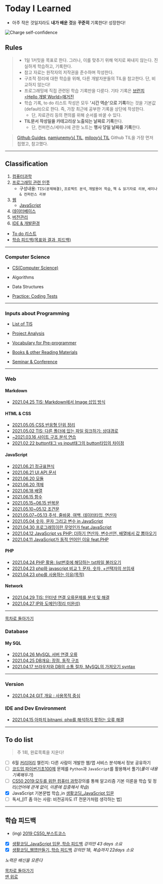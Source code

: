 # Today I Learned

* 아주 작은 것일지라도 **내가 배운 것**을 **꾸준히** 기록한다! 성장한다!

![Charge self-confidence](https://media.giphy.com/media/E72zBwfDfxRwLu5vbB/giphy.gif)

## Rules

> * 1일 1커밋을 목표로 한다. 그러나, 이를 맞추기 위해 억지로 짜내지 않는다. 진실하게 학습하고, 기록한다.
> * 참고 자료는 원작자의 저작권을 준수하며 작성한다. <!--(내용 언급이 아닌 링크 작성은 가능한것인지? 알아볼 것)-->
> * 구조적 정리에 대한 학습을 위해, 다른 개발자분들의 TIL을 참고한다. 단, 비교하지 않는다!
> * 프로그래밍에 직접 관련된 학습 기록만을 다룬다. 기타 기록은 [브런치 <Hello 개발 World>매거진](https://brunch.co.kr/magazine/this)
> * 학습 기록, to do 리스트 작성은 모두 **'시간 역순'으로 기록**하는 것을 기본값(default)으로 한다. 즉, 가장 최근에 공부한 기록을 상단에 작성한다.
>   * 단, 자료관리 등의 편의를 위해 순서를 바꿀 수 있다.
> * **TIL문서 작성일을 카테고리상 노출되는 날짜로 기록**한다.
>   * 단, 컨퍼런스/세미나에 관한 노트는 **행사 당일 날짜를 기록**한다.

> [Github Guides](https://guides.github.com/features/mastering-markdown/),
> [namjunemy님 TIL](https://github.com/namjunemy/TIL#readme),
> [milooy님 TIL](https://github.com/milooy/TIL) Github TIL을 가장 먼저 접했고, 참고했다.
----

## Classification

1. [컴퓨터과학](#computer-science)
2. [프로그래밍 관련 인풋](#inputs-about-programming)
    * 구성내용: `TIS(문제해결)`, `프로젝트 분석`, `개발용어 학습`, `책 & 읽기자료 리뷰`, `세미나 & 컨퍼런스 리뷰`
3. [웹](#web)
    * [JavaScript](#javascript)
4. [데이터베이스](#database)
5. [버전관리](#version)
6. [IDE & 개발환경](#ide-and-dev-environment)
* [To do 리스트](#to-do-list)
* [학습 피드백(목표와 결과, 피드백)](#학습-피드백)

----
<!--TIS 또는 트러블슈팅 카테고리 만들기_트러블슈팅 내용을 각 학습노트에 적더라도, 해결한 문제의 제목과 해결방식을 요약해서 따로 정리해두는 리스트 필요! 이 카테고리가 바로 그 리스트! / 학습내용과 트러블슈팅을 따로 구분하여, 후에 참고하기 편리하게 하기 위해서다.-->
### Computer Science

* [CS(Computer Science)](https://github.com/ShinAhYoung21/TIL/blob/main/CS50/CS50_0.md)

* Algorithms

* Data Structures

* [Practice: Coding Tests](https://github.com/ShinAhYoung21/TIL/blob/main/category_list/codingtest.md)
----
### Inputs about Programming

* [List of TIS](https://github.com/ShinAhYoung21/TIL/blob/main/category_list/tisList.md)

* [Project Analysis](https://github.com/ShinAhYoung21/TIL/blob/main/pjt_analysis/pjt_0_careerly.md)

* [Vocabulary for Pre-programmer](https://github.com/ShinAhYoung21/TIL/blob/main/category_list/voca.md)

* [Books & other Reading Materials](https://github.com/ShinAhYoung21/TIL/blob/main/category_list/readings.md)

* [Seminar & Conference](https://github.com/ShinAhYoung21/TIL/blob/main/Seminar/seminar.md)

----
### Web

#### Markdown

* [2021.04.25 TIS: Markdown에서 Image 삽입 방식](https://github.com/ShinAhYoung21/TIL/blob/main/Markdown/md_1.md)

#### HTML & CSS

* [2021.05.05 CSS 반응형 단위 정리](https://github.com/ShinAhYoung21/TIL/blob/main/HTML&CSS/css_1_resp.md)
* [2021.05.02 TIS: 다른 폴더에 있는 파일 링크하기: 상대경로](https://github.com/ShinAhYoung21/TIL/blob/main/HTML&CSS/html_1_path.md)
* [~2021.03.16 사이트 구조 분석 연습](https://archive-shin.tistory.com/category/TIL:%20practices/%EC%82%AC%EC%9D%B4%ED%8A%B8%20%EB%B6%84%EC%84%9D?page=1)
* [2021.02.22 button태그 vs input태그의 button타입의 차이점](https://archive-shin.tistory.com/8?category=1193426)

#### JavaScript

* [2021.06.21 정규표현식](https://github.com/ShinAhYoung21/TIL/blob/main/JS/js_11_regularex.md)
* [2021.06.21 UI,API,문서](https://github.com/ShinAhYoung21/TIL/blob/main/JS/js_10_uiapi.md)
* [2021.06.20 모듈](https://github.com/ShinAhYoung21/TIL/blob/main/JS/js_9_module.md)
* [2021.06.20 객체](https://github.com/ShinAhYoung21/TIL/blob/main/JS/js_8_obj.md)
* [2021.06.18 배열](https://github.com/ShinAhYoung21/TIL/blob/main/JS/js_7_array.md)
* [2021.06.15 함수](https://github.com/ShinAhYoung21/TIL/blob/main/JS/js_6_function.md)
* [2021.05.15~06.15 반복문](https://github.com/ShinAhYoung21/TIL/blob/main/JS/js_5_loop.md)
* [2021.05.10~05.12 조건문](https://github.com/ShinAhYoung21/TIL/blob/main/JS/js_4_cond.md)
* [2021.05.07~05.13 주석, 줄바꿈, 여백, 데이터타입, 연산자](https://github.com/ShinAhYoung21/TIL/blob/main/JS/js_3_commentToOperator.md)
* [2021.05.04 숫자, 문자 그리고 변수 in JavaScript](https://github.com/ShinAhYoung21/TIL/blob/main/JS/js_2_numToVar.md)
* [2021.04.30 프로그래밍이란 무엇인가 feat.JavaScript](https://github.com/ShinAhYoung21/TIL/blob/main/JS/js_1.md)
* [2021.04.12 JavaScript vs PHP: 더하기 연산자, 변수선언, 배열에서 값 뽑아오기](https://archive-shin.tistory.com/52?category=1193427)
* [2021.04.11 JavaScript가 동적 언어인 이유 feat.PHP](https://archive-shin.tistory.com/51?category=1193427)

#### PHP

* [2021.04.24 PHP 활용: list번호에 해당하는 txt파일 불러오기](https://github.com/ShinAhYoung21/TIL/blob/main/PHP/php_3.md)
* [2021.04.23 php와 javascript 비교 1: 문자, 숫자, +선택자의 쓰임새](https://github.com/ShinAhYoung21/TIL/blob/main/PHP/php_2.md)
* [2021.04.23 php를 사용하는 이유(목적)](https://github.com/ShinAhYoung21/TIL/blob/main/PHP/php_1.md)

#### Network

* [2021.04.29 TIS: 인터넷 연결 오류문제를 분석 및 해결](https://github.com/ShinAhYoung21/TIL/blob/main/Network/nw_2.md)
* [2021.04.27 IP와 도메인(정리 미완성)](https://github.com/ShinAhYoung21/TIL/blob/main/Network/nw_1.md)
----
[목차로 돌아가기](#classification)

### Database

#### My SQL

* [2021.04.26 MySQL 서버 연결 오류](https://github.com/ShinAhYoung21/TIL/blob/main/DB/error_1.md)
* [2021.04.25 DB개요: 장점, 동작 구조](https://github.com/ShinAhYoung21/TIL/blob/main/DB/db_1.md)
* [2021.04.17 브라우저와 DB의 소통 절차, MySQL의 가져오기 syntax](https://archive-shin.tistory.com/59?category=1198036)
----
### Version

* [2021.04.24 GIT 개요 : 사용목적 중심](https://github.com/ShinAhYoung21/TIL/blob/main/GIT_GitHub/git_1.md)

### IDE and Dev Environment

* [2021.04.15 아파치 bitnami, php를 해석하지 못하는 오류 해결](https://archive-shin.tistory.com/57?category=1197772)
----
## To do list

> 주 1회, 완료목록을 지운다!

- [ ] 6월 [커리어리](https://careerly.co.kr/profiles/210528) 챌린지: 다른 사람이 개발한 웹/앱 서비스 분석해서 정보 공유하기
- [ ] [코드업 파이썬기초100제](https://www.codeup.kr/problemsetsol.php?psid=33) 문제를 `Python`과 `JavaScript`를 활용해서 풀기(*풀이 내용 기록해두기*)
- [ ] [CS50 2019:모두를 위한 컴퓨터 과학](https://www.boostcourse.org/cs112)강의를 통해 알고리즘 기본 이론을 학습 및 정리(*언어에 관계 없이, 이론에 집중해서 학습*)
- [X] JavaScript 기본문법 학습_in [생활코딩_JavaScript 입문](https://youtube.com/playlist?list=PLuHgQVnccGMA4uSig3hCjl7wTDeyIeZVU)
- [ ] 독서_[IT 좀 아는 사람: 비전공자도 IT 전문가처럼 생각하는 법]
----
## 학습 피드백

* (ing) [2019 CS50_부스트코스](https://www.boostcourse.org/cs112)
* [X] [생활코딩_JavaScript 입문](https://youtube.com/playlist?list=PLuHgQVnccGMA4uSig3hCjl7wTDeyIeZVU)_[학습 피드백](https://github.com/ShinAhYoung21/TIL/blob/main/goal_result/JS_syntax.md) *강의만 43 days 소요*
* [X] [생활코딩_웹앱만들기](https://youtube.com/playlist?list=PLuHgQVnccGMAE4Sn_SYvMw5-qEADJcU-X)_[학습 피드백](https://github.com/ShinAhYoung21/TIL/blob/main/goal_result/webApp.md) *강의만 18, 복습까지 22days 소요*

*노력은 배신을 모른다*

[목차로 돌아가기](#classification) <br/>
[맨 위로](#today-i-learned)